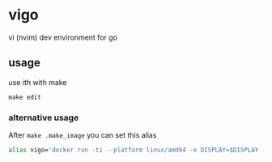 # vigo

vi (nvim) dev environment for go

## usage

use ith with make

`make edit`

### alternative usage

After `make .make_image` you can set this alias

```bash
alias vigo='docker run -ti --platform linux/amd64 -e DISPLAY=$DISPLAY -e TERM=xterm -e GIT_USERNAME="Your Name" -e GIT_EMAIL="YourEmail@Stealer.com"  --rm -v $HOME/tmp/:/tmp/ -v $(pwd):/code go-dev-environment-editor nvim'
```
